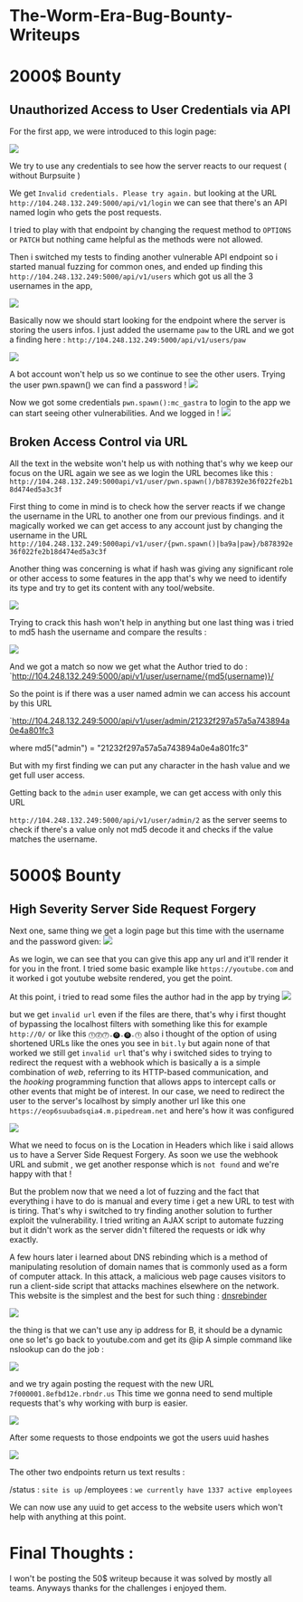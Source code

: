 # The-Worm-Era-Bug-Bounty-Writeups

# 2000$ Bounty
## Unauthorized Access to User Credentials via API
For the first app, we were introduced to this login page: 

![](images/1.png)

We try to use any credentials to see how the server reacts to our request ( without Burpsuite )

We get `Invalid credentials. Please try again.` but looking at the URL `http://104.248.132.249:5000/api/v1/login` we can see that there's an API named login who gets the post requests.

I tried to play with that endpoint by changing the request method to `OPTIONS` or `PATCH`  but nothing came helpful as the methods were not allowed.

Then i switched my tests to finding another vulnerable API endpoint so i started manual fuzzing for common ones, and ended up finding this `http://104.248.132.249:5000/api/v1/users`  which got us all the 3 usernames in the app, 

![](images/2.png)

Basically now we should start looking for the endpoint where the server is storing the users infos. I just added the username `paw` to the URL and we got a finding 
here : `http://104.248.132.249:5000/api/v1/users/paw`

![](images/3.png)

A bot account won't help us so we continue to see the other users.
Trying the user pwn.spawn() we can find a password ! 
![](images/4.png)


Now we got some credentials `pwn.spawn():mc_gastra` to login to the app we can start seeing other vulnerabilities.
And we logged in ! 
![](images/5.png)
## Broken Access Control via URL 

All the text in the website won't help us with nothing that's why we keep our focus on the URL again we see as we login the URL becomes like this : 
`http://104.248.132.249:5000api/v1/user/pwn.spawn()/b878392e36f022fe2b18d474ed5a3c3f`

First thing to come in mind is to check how the server reacts if we change the username in the URL to another one from our previous findings.
and it magically worked we can get access to any account just by changing the username in the URL 
`http://104.248.132.249:5000api/v1/user/{pwn.spawn()|ba9a|paw}/b878392e36f022fe2b18d474ed5a3c3f`

Another thing was concerning is what if hash was giving any significant role or other access to some features in the app that's why we need to identify its type and try to get its content with any tool/website. 

![](images/6.png)

Trying to crack this hash won't help in anything but one last thing was i tried to md5 hash the username and compare the results :

![](images/7.png)

And we got a match so now we get what the Author tried to do : 
`http://104.248.132.249:5000/api/v1/user/username/{md5(username)}/

So the point is if there was a user named admin we can access his account by this URL

`http://104.248.132.249:5000/api/v1/user/admin/21232f297a57a5a743894a0e4a801fc3

where md5("admin") = "21232f297a57a5a743894a0e4a801fc3"

But with my first finding we can put any character in the hash value and we get full user access.

Getting back to the `admin` user example, we can get access with only this URL

`http://104.248.132.249:5000/api/v1/user/admin/2` 
as the server seems to check if there's a value only not md5 decode it and checks if the value matches the username.


# 5000$ Bounty
## High Severity Server Side Request Forgery

Next one, same thing we get a login page but this time with the username and the password given:
![](images/8.png)

As we login, we can see that you can give this app any url and it'll render it for you in the front.
I tried some basic example like `https://youtube.com` and it worked i got youtube website rendered, you get the point.

At this point, i tried to read some files the author had in the app by trying 
![](images/9.png)

but we get `invalid url` even if the files are there, that's why i first thought of bypassing the localhost filters with something like this for example `http://0/` or like this `⓵⓶⓻.⓿.⓿.⓵` also i thought of the option of using shortened URLs like the ones you see in `bit.ly` but again  none of that worked we still get `invalid url`
that's why i switched sides to trying to redirect the request with a webhook which is basically a is a simple combination of _web_, referring to its HTTP-based communication, and the _hooking_ programming function that allows apps to intercept calls or other events that might be of interest. 
In our case, we need to redirect the user to the server's localhost by simply another url like this one `https://eop6suubadsqia4.m.pipedream.net`
and here's how it was configured 

![](images/10.png)

What we need to focus on is the Location in Headers which like i said allows us to have a Server Side Request Forgery.
As soon we use the webhook URL and submit , we get another response which is `not found` and we're happy with that ! 

But the problem now that we need a lot of fuzzing and the fact that everything i have to do is manual and every time i get a new URL to test with is tiring.
That's why i switched to try finding another solution to further exploit the vulnerability.
I tried writing an AJAX script to automate fuzzing but it didn't work as the server didn't filtered the requests or idk why exactly.

A few hours later i learned about DNS rebinding which is a method of manipulating resolution of domain names that is commonly used as a form of computer attack. In this attack, a malicious web page causes visitors to run a client-side script that attacks machines elsewhere on the network.
This website is the simplest and the best for such thing : [dnsrebinder](https://lock.cmpxchg8b.com/rebinder.html)

![](images/11.png)

the thing is that we can't use any ip address for B, it should be a dynamic one so let's go back to youtube.com and get its @ip 
A simple command like nslookup can do the job :

![](images/12.png)

and we try again posting the request with the new URL `7f000001.8efbd12e.rbndr.us`
This time we gonna need to send multiple requests that's why working with burp is easier.

![](images/13.png)

After some requests to those endpoints we got the users uuid hashes 

![](images/14.png)

The other two endpoints return us text results :

/status : `site is up`
/employees : `we currently have 1337 active employees`

We can now use any uuid to get access to the website users which won't help with anything at this point.

# Final Thoughts :

I won't be posting the 50$ writeup because it was solved by mostly all teams. 
Anyways thanks for the challenges i enjoyed them. 
